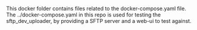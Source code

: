 This docker folder contains files related to the docker-compose.yaml file.
The ../docker-compose.yaml in this repo is used for testing the sftp_dev_uploader, by providing a SFTP server and a web-ui to test against.
